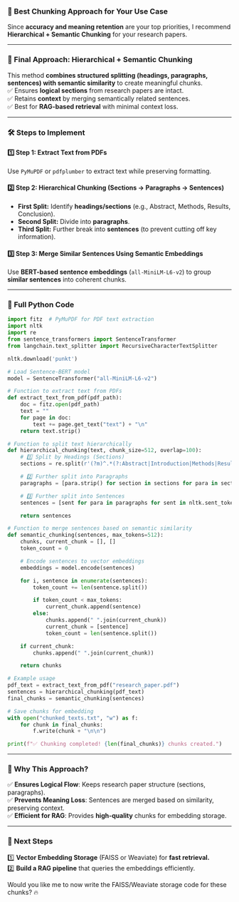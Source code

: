 ### **📌 Best Chunking Approach for Your Use Case**

Since **accuracy and meaning retention** are your top priorities, I recommend **Hierarchical + Semantic Chunking** for your research papers.

---

### **🔹 Final Approach: Hierarchical + Semantic Chunking**

This method **combines structured splitting (headings, paragraphs, sentences) with semantic similarity** to create meaningful chunks.  
✅ Ensures **logical sections** from research papers are intact.  
✅ Retains **context** by merging semantically related sentences.  
✅ Best for **RAG-based retrieval** with minimal context loss.

---

### **🛠 Steps to Implement**

#### **1️⃣ Step 1: Extract Text from PDFs**

Use `PyMuPDF` or `pdfplumber` to extract text while preserving formatting.

#### **2️⃣ Step 2: Hierarchical Chunking (Sections → Paragraphs → Sentences)**

- **First Split:** Identify **headings/sections** (e.g., Abstract, Methods, Results, Conclusion).
- **Second Split:** Divide into **paragraphs**.
- **Third Split:** Further break into **sentences** (to prevent cutting off key information).

#### **3️⃣ Step 3: Merge Similar Sentences Using Semantic Embeddings**

Use **BERT-based sentence embeddings** (`all-MiniLM-L6-v2`) to group **similar sentences** into coherent chunks.

---

### **📌 Full Python Code**

```python
import fitz  # PyMuPDF for PDF text extraction
import nltk
import re
from sentence_transformers import SentenceTransformer
from langchain.text_splitter import RecursiveCharacterTextSplitter

nltk.download('punkt')

# Load Sentence-BERT model
model = SentenceTransformer("all-MiniLM-L6-v2")

# Function to extract text from PDFs
def extract_text_from_pdf(pdf_path):
    doc = fitz.open(pdf_path)
    text = ""
    for page in doc:
        text += page.get_text("text") + "\n"
    return text.strip()

# Function to split text hierarchically
def hierarchical_chunking(text, chunk_size=512, overlap=100):
    # 1️⃣ Split by Headings (Sections)
    sections = re.split(r'(?m)^.*(?:Abstract|Introduction|Methods|Results|Conclusion).*$', text)

    # 2️⃣ Further split into Paragraphs
    paragraphs = [para.strip() for section in sections for para in section.split("\n\n")]

    # 3️⃣ Further split into Sentences
    sentences = [sent for para in paragraphs for sent in nltk.sent_tokenize(para)]

    return sentences

# Function to merge sentences based on semantic similarity
def semantic_chunking(sentences, max_tokens=512):
    chunks, current_chunk = [], []
    token_count = 0

    # Encode sentences to vector embeddings
    embeddings = model.encode(sentences)

    for i, sentence in enumerate(sentences):
        token_count += len(sentence.split())

        if token_count < max_tokens:
            current_chunk.append(sentence)
        else:
            chunks.append(" ".join(current_chunk))
            current_chunk = [sentence]
            token_count = len(sentence.split())

    if current_chunk:
        chunks.append(" ".join(current_chunk))

    return chunks

# Example usage
pdf_text = extract_text_from_pdf("research_paper.pdf")
sentences = hierarchical_chunking(pdf_text)
final_chunks = semantic_chunking(sentences)

# Save chunks for embedding
with open("chunked_texts.txt", "w") as f:
    for chunk in final_chunks:
        f.write(chunk + "\n\n")

print(f"✅ Chunking completed! {len(final_chunks)} chunks created.")
```

---

### **📌 Why This Approach?**

✅ **Ensures Logical Flow**: Keeps research paper structure (sections, paragraphs).  
✅ **Prevents Meaning Loss**: Sentences are merged based on similarity, preserving context.  
✅ **Efficient for RAG**: Provides **high-quality** chunks for embedding storage.

---

### **🚀 Next Steps**

1️⃣ **Vector Embedding Storage** (FAISS or Weaviate) for **fast retrieval.**  
2️⃣ **Build a RAG pipeline** that queries the embeddings efficiently.

Would you like me to now write the FAISS/Weaviate storage code for these chunks? 🔥
